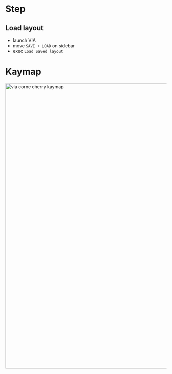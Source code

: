 # Step

## Load layout

- launch VIA
- move `SAVE + LOAD` on sidebar
- exec `Load Saved layout`

# Kaymap

<img width="890" alt="via corne cherry kaymap" src="https://user-images.githubusercontent.com/60952535/212462235-6ac5eae5-d1ac-4a38-8e68-429c7814fd7d.png">

